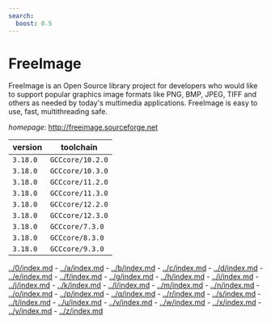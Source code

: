 ```yaml
---
search:
  boost: 0.5
---
```

# FreeImage

FreeImage is an Open Source library project for developers who would like to support popular graphics image formats like PNG, BMP, JPEG, TIFF and others as needed by today's multimedia applications. FreeImage is easy to use, fast, multithreading safe.

*homepage*: <http://freeimage.sourceforge.net>

version | toolchain
--------|----------
``3.18.0`` | ``GCCcore/10.2.0``
``3.18.0`` | ``GCCcore/10.3.0``
``3.18.0`` | ``GCCcore/11.2.0``
``3.18.0`` | ``GCCcore/11.3.0``
``3.18.0`` | ``GCCcore/12.2.0``
``3.18.0`` | ``GCCcore/12.3.0``
``3.18.0`` | ``GCCcore/7.3.0``
``3.18.0`` | ``GCCcore/8.3.0``
``3.18.0`` | ``GCCcore/9.3.0``

[../0/index.md](0) - [../a/index.md](a) - [../b/index.md](b) - [../c/index.md](c) - [../d/index.md](d) - [../e/index.md](e) - [../f/index.md](f) - [../g/index.md](g) - [../h/index.md](h) - [../i/index.md](i) - [../j/index.md](j) - [../k/index.md](k) - [../l/index.md](l) - [../m/index.md](m) - [../n/index.md](n) - [../o/index.md](o) - [../p/index.md](p) - [../q/index.md](q) - [../r/index.md](r) - [../s/index.md](s) - [../t/index.md](t) - [../u/index.md](u) - [../v/index.md](v) - [../w/index.md](w) - [../x/index.md](x) - [../y/index.md](y) - [../z/index.md](z)

